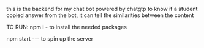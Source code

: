 this is the backend for my chat bot powered by chatgtp to know if a student copied answer from the bot,
it can tell the similarities between the content

TO RUN:
npm i - to install the needed packages

npm start --- to spin up the server
